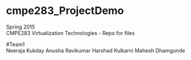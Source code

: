 # cmpe283_ProjectDemo
Spring 2015<br>
CMPE283 Virtualization Technologies - Repo for files

#Team1<BR>
Neeraja Kukday
Anusha Ravikumar
Harshad Kulkarni
Mahesh Dhamgunde
